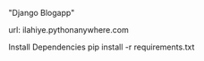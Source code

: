"Django Blogapp" 

url:   ilahiye.pythonanywhere.com 

Install Dependencies
pip install -r requirements.txt
